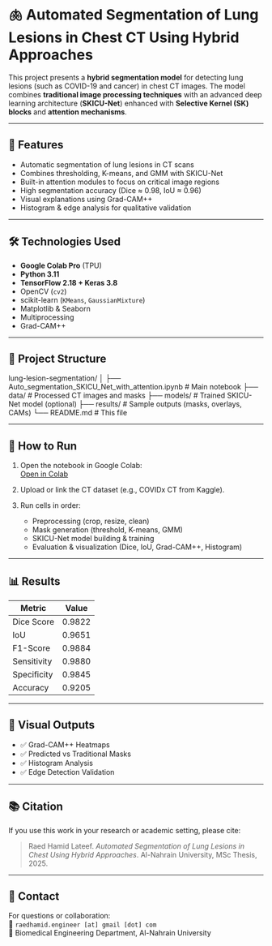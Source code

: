 # 🫁 Automated Segmentation of Lung Lesions in Chest CT Using Hybrid Approaches

This project presents a **hybrid segmentation model** for detecting lung lesions (such as COVID-19 and cancer) in chest CT images. The model combines **traditional image processing techniques** with an advanced deep learning architecture (**SKICU-Net**) enhanced with **Selective Kernel (SK) blocks** and **attention mechanisms**.

---

## 📌 Features

- Automatic segmentation of lung lesions in CT scans
- Combines thresholding, K-means, and GMM with SKICU-Net
- Built-in attention modules to focus on critical image regions
- High segmentation accuracy (Dice ≈ 0.98, IoU ≈ 0.96)
- Visual explanations using Grad-CAM++
- Histogram & edge analysis for qualitative validation

---

## 🛠️ Technologies Used

- **Google Colab Pro** (TPU)
- **Python 3.11**
- **TensorFlow 2.18 + Keras 3.8**
- OpenCV (`cv2`)
- scikit-learn (`KMeans`, `GaussianMixture`)
- Matplotlib & Seaborn
- Multiprocessing
- Grad-CAM++

---

## 📂 Project Structure

lung-lesion-segmentation/
│
├── Auto_segmentation_SKICU_Net_with_attention.ipynb # Main notebook
├── data/ # Processed CT images and masks
├── models/ # Trained SKICU-Net model (optional)
├── results/ # Sample outputs (masks, overlays, CAMs)
└── README.md # This file

---

## 🚀 How to Run

1. Open the notebook in Google Colab:  
   [Open in Colab](https://colab.research.google.com)

2. Upload or link the CT dataset (e.g., COVIDx CT from Kaggle).

3. Run cells in order:
   - Preprocessing (crop, resize, clean)
   - Mask generation (threshold, K-means, GMM)
   - SKICU-Net model building & training
   - Evaluation & visualization (Dice, IoU, Grad-CAM++, Histogram)

---

## 📊 Results

| Metric        | Value     |
|---------------|-----------|
| Dice Score    | 0.9822    |
| IoU           | 0.9651    |
| F1-Score      | 0.9884    |
| Sensitivity   | 0.9880    |
| Specificity   | 0.9845    |
| Accuracy      | 0.9205    |

---

## 🧠 Visual Outputs

- ✅ Grad-CAM++ Heatmaps
- ✅ Predicted vs Traditional Masks
- ✅ Histogram Analysis
- ✅ Edge Detection Validation

---

## 📚 Citation

If you use this work in your research or academic setting, please cite:

> Raed Hamid Lateef. *Automated Segmentation of Lung Lesions in Chest Using Hybrid Approaches*. Al-Nahrain University, MSc Thesis, 2025.

---

## 📧 Contact

For questions or collaboration:  
📨 `raedhamid.engineer [at] gmail [dot] com`  
🏫 Biomedical Engineering Department, Al-Nahrain University

